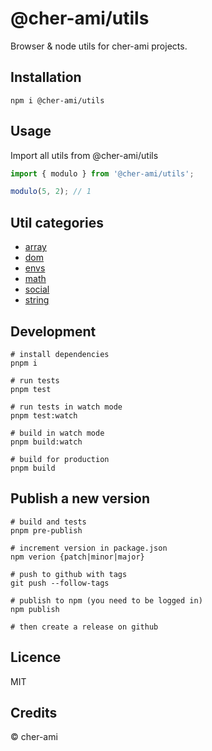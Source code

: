 # @cher-ami/utils

Browser & node utils for cher-ami projects.

## Installation

```shell
npm i @cher-ami/utils
```

## Usage

Import all utils from @cher-ami/utils
```js
import { modulo } from '@cher-ami/utils';

modulo(5, 2); // 1
```

## Util categories

- [array](src/array)
- [dom](src/dom)
- [envs](src/envs)
- [math](src/math)
- [social](src/social)
- [string](src/string)


## Development

```shell
# install dependencies
pnpm i

# run tests
pnpm test

# run tests in watch mode
pnpm test:watch

# build in watch mode
pnpm build:watch

# build for production
pnpm build
```

## Publish a new version

```shell
# build and tests
pnpm pre-publish

# increment version in package.json
npm verion {patch|minor|major}

# push to github with tags
git push --follow-tags

# publish to npm (you need to be logged in)
npm publish

# then create a release on github
```

## Licence

MIT

## Credits

© cher-ami
